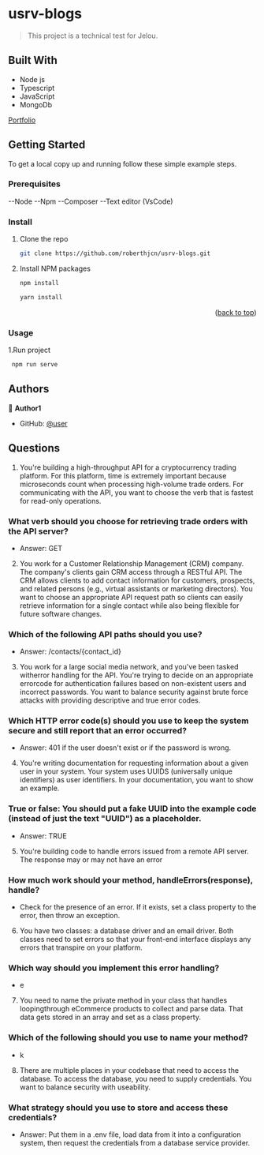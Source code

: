 <a name="readme-top"></a>

# usrv-blogs

> This project is a technical test for Jelou.

## Built With

- Node js
- Typescript
- JavaScript
- MongoDb


[Portfolio](https://gioudi.github.io/repository)

## Getting Started

To get a local copy up and running follow these simple example steps.

### Prerequisites

--Node 
--Npm 
--Composer 
--Text editor (VsCode)

### Install

1. Clone the repo
   ```sh
   git clone https://github.com/roberthjcn/usrv-blogs.git
   ```
2. Install NPM packages
   ```sh
   npm install
   ```
   ```sh
   yarn install
   ```

<p align="right">(<a href="#readme-top">back to top</a>)</p>

### Usage

1.Run project

```sh
 npm run serve
```

## Authors

👤 **Author1**

- GitHub: [@user](https://github.com/roberthjcn)


## Questions

1. You're building a high-throughput API for a cryptocurrency trading platform. For this platform, time is extremely important because microseconds count when processing high-volume trade orders. For communicating with the API, you want to choose the verb that is fastest for read-only operations.

### What verb should you choose for retrieving trade orders with the API server?

- Answer: GET

2. You work for a Customer Relationship Management (CRM) company. The company's clients gain CRM access through a RESTful API. The CRM allows clients to add contact information for customers, prospects, and related persons (e.g., virtual assistants or marketing directors). You want to choose an appropriate API request path so clients can easily retrieve information for a single contact while also being flexible for future software changes.

### Which of the following API paths should you use?

- Answer: /contacts/{contact_id}

3. You work for a large social media network, and you've been tasked witherror handling for the API. You're trying to decide on an appropriate errorcode for authentication failures based on non-existent users and incorrect passwords. You want to balance security against brute force attacks with providing descriptive and true error codes.

### Which HTTP error code(s) should you use to keep the system secure and still report that an error occurred?

- Answer: 401 if the user doesn't exist or if the password is wrong.

4. You're writing documentation for requesting information about a given user in your system. Your system uses UUIDS (universally unique identifiers) as user identifiers. In your documentation, you want to show an example.

### True or false: You should put a fake UUID into the example code (instead of just the text "UUID") as a placeholder.

- Answer: TRUE

5. You're building code to handle errors issued from a remote API server. The response may or may not have an error

### How much work should your method, handleErrors(response), handle?

- Check for the presence of an error. If it exists, set a class property to the error, then throw an exception.

6. You have two classes: a database driver and an email driver. Both classes need to set errors so that your front-end interface displays any errors that transpire on your platform.

### Which way should you implement this error handling?

- e

7. You need to name the private method in your class that handles loopingthrough eCommerce products to collect and parse data. That data gets stored in an array and set as a class property.

### Which of the following should you use to name your method?

- k

8. There are multiple places in your codebase that need to access the database. To access the database, you need to supply credentials. You want to balance security with useability.

### What strategy should you use to store and access these credentials?

- Answer: Put them in a .env file, load data from it into a configuration system, then request the credentials from a database service provider.
